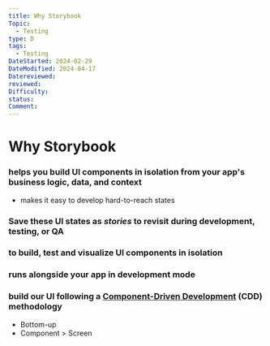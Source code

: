 ```yaml
---
title: Why Storybook
Topic:
  - Testing
type: D
tags:
  - Testing
DateStarted: 2024-02-29
DateModified: 2024-04-17
Datereviewed: 
reviewed: 
Difficulty: 
status: 
Comment: 
---
```


# Why Storybook

### helps you build UI components in isolation from your app's business logic, data, and context

- makes it easy to develop hard-to-reach states

### Save these UI states as _stories_ to revisit during development, testing, or QA

### to build, test and visualize UI components in isolation

### runs alongside your app in development mode

### build our UI following a [Component-Driven Development](https://www.componentdriven.org/) (CDD) methodology

- Bottom-up
- Component > Screen

